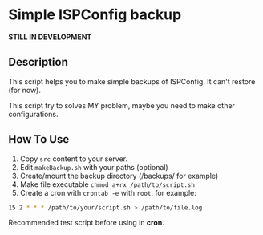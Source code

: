 # Simple ISPConfig backup

**STILL IN DEVELOPMENT**

## Description
This script helps you to make simple backups of ISPConfig. It can't restore (for now).

This script try to solves MY problem, maybe you need to make other configurations.

## How To Use
1. Copy ```src``` content to your server.
2. Edit ```makeBackup.sh``` with your paths (optional)
3. Create/mount the backup directory (/backups/ for example)
4. Make file executable ```chmod a+rx /path/to/script.sh```
5. Create a cron with ```crontab -e``` with ```root```, for example:
```bash
15 2 * * * /path/to/your/script.sh > /path/to/file.log

```

Recommended test script before using in **cron**.

